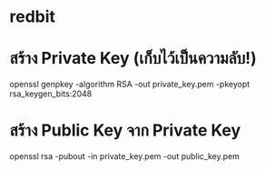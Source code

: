 # redbit
# สร้าง Private Key (เก็บไว้เป็นความลับ!)
openssl genpkey -algorithm RSA -out private_key.pem -pkeyopt rsa_keygen_bits:2048

# สร้าง Public Key จาก Private Key
openssl rsa -pubout -in private_key.pem -out public_key.pem
